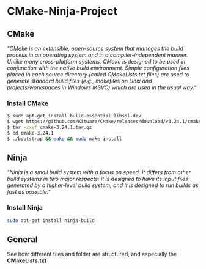 # CMake-Ninja-Project

## CMake
*"CMake is an extensible, open-source system that manages the build process in an operating system and in a compiler-independent manner. Unlike many cross-platform systems, CMake is designed to be used in conjunction with the native build environment. Simple configuration files placed in each source directory (called CMakeLists.txt files) are used to generate standard build files (e.g., makefiles on Unix and projects/workspaces in Windows MSVC) which are used in the usual way."*

### Install CMake
```bash
$ sudo apt-get install build-essential libssl-dev
$ wget https://github.com/Kitware/CMake/releases/download/v3.24.1/cmake-3.24.1.tar.gz
$ tar -zxvf cmake-3.24.1.tar.gz
$ cd cmake-3.24.1
$ ./bootstrap && make && sudo make install
```

## Ninja
*"Ninja is a small build system with a focus on speed. It differs from other build systems in two major respects: it is designed to have its input files generated by a higher-level build system, and it is designed to run builds as fast as possible."*

### Install Ninja
```bash
sudo apt-get install ninja-build
```

## General
See how different files and folder are structured, and especially the **CMakeLists.txt**